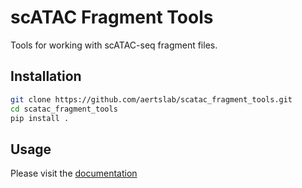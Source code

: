 # scATAC Fragment Tools

Tools for working with scATAC-seq fragment files.

## Installation

```bash
git clone https://github.com/aertslab/scatac_fragment_tools.git
cd scatac_fragment_tools
pip install .
```

## Usage

Please visit the [documentation](https://chrisholdgraf.com/blog/2022/install-github-from-pyproject/)
